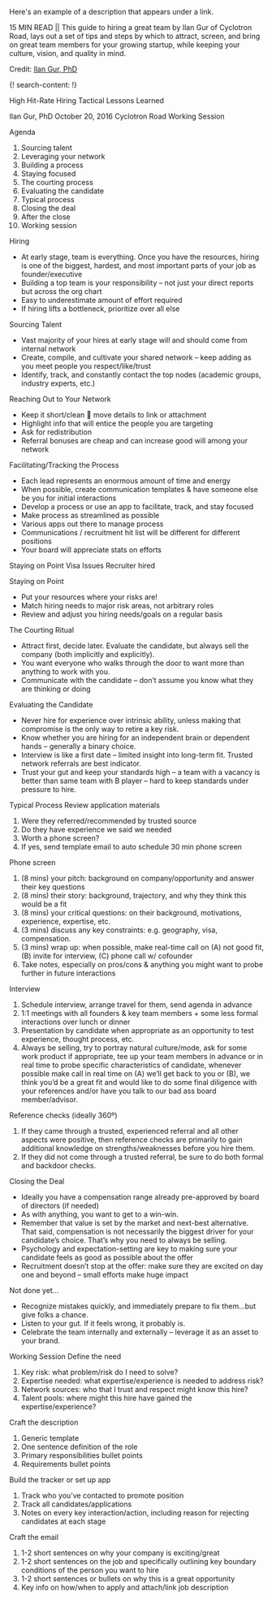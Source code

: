 Here's an example of a description that appears under a link.

15 MIN READ || This guide to hiring a great team by Ilan Gur of Cyclotron Road, lays out a set of tips and steps by which to attract, screen, and bring on great team members for your growing startup, while keeping your culture, vision, and quality in mind. 

Credit: [Ilan Gur, PhD](http://www.cyclotronroad.org/team/)

 
{! search-content: !}

High Hit-Rate Hiring
Tactical Lessons Learned

Ilan Gur, PhD
October 20, 2016
Cyclotron Road Working Session


Agenda
1. Sourcing talent
2. Leveraging your network
3. Building a process
4. Staying focused
5. The courting process
6. Evaluating the candidate
7. Typical process
8. Closing the deal
9. After the close
10. Working session


Hiring
* At early stage, team is everything.  Once you have the resources, hiring is one of the biggest, hardest, and most important parts of your job as founder/executive
* Building a top team is your responsibility – not just your direct reports but across the org chart
* Easy to underestimate amount of effort required
* If hiring lifts a bottleneck, prioritize over all else


Sourcing Talent
* Vast majority of your hires at early stage will and should come from internal network
* Create, compile, and cultivate your shared network – keep adding as you meet people you respect/like/trust
* Identify, track, and constantly contact the top nodes (academic groups, industry experts, etc.)


Reaching Out to Your Network
* Keep it short/clean  move details to link or attachment
* Highlight info that will entice the people you are targeting
* Ask for redistribution
* Referral bonuses are cheap and can increase good will among your network


Facilitating/Tracking the Process
* Each lead represents an enormous amount of time and energy
* When possible, create communication templates & have someone else be you for initial interactions 
* Develop a process or use an app to facilitate, track, and stay focused
* Make process as streamlined as possible
* Various apps out there to manage process
* Communications / recruitment hit list will be different for different positions
* Your board will appreciate stats on efforts


Staying on Point
Visa Issues Recruiter hired


Staying on Point
* Put your resources where your risks are!
* Match hiring needs to major risk areas, not arbitrary roles
* Review and adjust you hiring needs/goals on a regular basis


The Courting Ritual
* Attract first, decide later.  Evaluate the candidate, but always sell the company (both implicitly and explicitly).
* You want everyone who walks through the door to want more than anything to work with you.
* Communicate with the candidate – don’t assume you know what they are thinking or doing


Evaluating the Candidate
* Never hire for experience over intrinsic ability, unless making that compromise is the only way to retire a key risk.
* Know whether you are hiring for an independent brain or dependent hands – generally a binary choice.
* Interview is like a first date – limited insight into long-term fit. Trusted network referrals are best indicator.
* Trust your gut and keep your standards high – a team with a vacancy is better than same team with B player – hard to keep standards under pressure to hire.


Typical Process
Review application materials
1. Were they referred/recommended by trusted source
2. Do they have experience we said we needed
3. Worth a phone screen?
4. If yes, send template email to auto schedule 30 min phone screen

Phone screen
1. (8 mins) your pitch: background on company/opportunity and answer their key questions 
2. (8 mins) their story: background, trajectory, and why they think this would be a fit
3. (8 mins) your critical questions: on their background, motivations, experience, expertise, etc.
4. (3 mins) discuss any key constraints: e.g. geography, visa, compensation.
5. (3 mins) wrap up: when possible, make real-time call on (A) not good fit, (B) invite for interview, (C) phone call w/ cofounder
6. Take notes, especially on pros/cons & anything you might want to probe further in future interactions

Interview
1. Schedule interview, arrange travel for them, send agenda in advance 
2. 1:1 meetings with all founders & key team members + some less formal interactions over lunch or dinner
3. Presentation by candidate when appropriate as an opportunity to test experience, thought process, etc.
4. Always be selling, try to portray natural culture/mode, ask for some work product if appropriate, tee up your team members in advance or in real time to probe specific characteristics of candidate, whenever possible make call in real time on (A) we’ll get back to you or (B), we think you’d be a great fit and would like to do some final diligence with your references and/or have you talk to our bad ass board member/advisor.

Reference checks (ideally 360º)
1. If they came through a trusted, experienced referral and all other aspects were positive, then reference checks are primarily to gain additional knowledge on strengths/weaknesses before you hire them.
2. If they did not come through a trusted referral, be sure to do both formal and backdoor checks.


Closing the Deal
* Ideally you have a compensation range already pre-approved by board of directors (if needed) 
* As with anything, you want to get to a win-win.
* Remember that value is set by the market and next-best alternative. That said, compensation is not necessarily the biggest driver for your candidate’s choice. That’s why you need to always be selling.
* Psychology and expectation-setting are key to making sure your candidate feels as good as possible about the offer
* Recruitment doesn’t stop at the offer: make sure they are excited on day one and beyond – small efforts make huge impact


Not done yet…
* Recognize mistakes quickly, and immediately prepare to fix them…but give folks a chance.  
* Listen to your gut.  If it feels wrong, it probably is.
* Celebrate the team internally and externally – leverage it as an asset to your brand.


Working Session
Define the need
1. Key risk: what problem/risk do I need to solve?
2. Expertise needed: what expertise/experience is needed to address risk?
3. Network sources: who that I trust and respect might know this hire?
4. Talent pools: where might this hire have gained the expertise/experience?

Craft the description
1. Generic template
2. One sentence definition of the role
3. Primary responsibilities bullet points
4. Requirements bullet points

Build the tracker or set up app
1. Track who you’ve contacted to promote position
2. Track all candidates/applications
3. Notes on every key interaction/action, including reason for rejecting candidates at each stage

Craft the email
1. 1-2 short sentences on why your company is exciting/great
2. 1-2 short sentences on the job and specifically outlining key boundary conditions of the person you want to hire 
3. 1-2 short sentences or bullets on why this is a great opportunity
4. Key info on how/when to apply and attach/link job description

